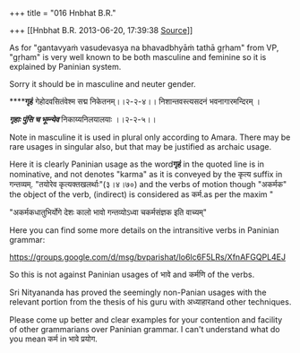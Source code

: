 +++
title = "016 Hnbhat B.R."

+++
[[Hnbhat B.R.	2013-06-20, 17:39:38 [Source](https://groups.google.com/g/samskrita/c/hdLuaNOBNpo)]]



  

  
As for "gantavyaṁ vasudevasya na bhavadbhyāṁ tathā gṛham" from VP, "gṛham" is very well known to be both masculine and feminine so it is explained by Paninian system.

  

Sorry it should be in masculine and neuter gender.

  

******गृहं** गेहोदवसितंवेश्म सद्म निकेतनम्।।२-२-४।। निशान्तवस्त्यसदनं भवनागारमन्दिरम् ।

***गृहाः पुंसि च भूम्न्येव*** निकाय्यनिलयालयाः ।।२-२-५।।

  

Note in masculine it is used in plural only according to Amara. There may be rare usages in singular also, but that may be justified as archaic usage.

  

Here it is clearly Paninian usage as the word**गृहं** in the quoted line is in nominative, and not denotes "karma" as it is conveyed by the कृत्य suffix in गन्तव्यम्. "तयोरेव कृत्यक्तखलर्थाः"(३।४।७०) and the verbs of motion though "अकर्मक" the object of the verb, (indirect) is considered as कर्म.as per the maxim "

"अकर्मकधातुभिर्योगे देशः कालो भावो गन्तव्योऽध्वा चकर्मसंज्ञक इति वाच्यम्"  

Here you can find some more details on the intransitive verbs in Paninian grammar:

  

<https://groups.google.com/d/msg/bvparishat/lo6lc6F5LRs/XfnAFGQPL4EJ>

  

So this is not against Paninian usages of  भावे and कर्मणि of the verbs.

  

Sri Nityananda has proved the seemingly non-Panian usages with the relevant portion from the thesis of his guru with अध्याहारand other techniques.

  

 Please come up better and clear examples for your contention and facility of other grammarians over Paninian grammar. I can't understand what do you mean कर्म in भावे प्रयोग. 

  

  

>   


